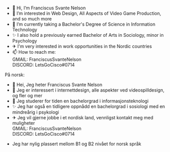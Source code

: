 - 👋 Hi, I’m Franciscus Svante Nelson
- 👀 I’m interested in Web Design, All Aspects of Video Game Production, and so much more
- 🌱 I’m currently taking a Bachelor's Degree of Science in Information Technology
- ✨ I also hold a previously earned Bachelor of Arts in Sociology, minor in Psychology
- ✈ I'm very interested in work opportunities in the Nordic countries
- 📫 How to reach me: <br>
GMAIL: FranciscusSvanteNelson <br>
DISCORD: LetsGoCisco#0714

På norsk: <br> 
- 👋 Hei, Jeg heter Franciscus Svante Nelson
- 👀 Jeg er interessert i internettdesign, alle aspekter ved videospilldesign, og fler og mer
- 🌱 Jeg studerer for tiden en bachelorgrad i informasjonsteknologi
- ✨ Jeg har også en tidligere oppnådd en bachelorgrad i sosiologi med en mindreårig i psykologi 
- ✈  Jeg vil gjerne jobbe i et nordisk land, vennligst kontakt meg med muligheter <br>
GMAIL: FranciscusSvanteNelson <br>
DISCORD: LetsGoCisco#0714
* Jeg har nylig plassert mellom B1 og B2 nivået for norsk språk 




<!---
FranciscusSvanteNelson/FranciscusSvanteNelson is a ✨ special ✨ repository because its `README.md` (this file) appears on your GitHub profile.
You can click the Preview link to take a look at your changes.
--->

